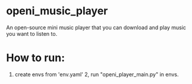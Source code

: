# openi_music_player
An open-source mini music player that you can download and play music you want to listen to. 

# How to run: 
1. create envs from 'env.yaml'
2, run "openi_player_main.py" in envs.
